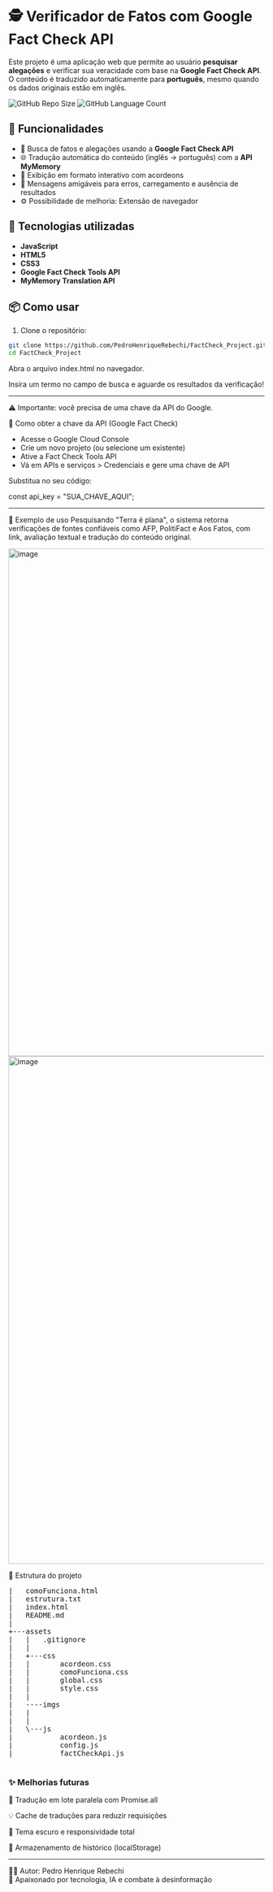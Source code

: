 # 🕵️ Verificador de Fatos com Google Fact Check API

Este projeto é uma aplicação web que permite ao usuário **pesquisar alegações** e verificar sua veracidade com base na **Google Fact Check API**. O conteúdo é traduzido automaticamente para **português**, mesmo quando os dados originais estão em inglês.

![GitHub Repo Size](https://img.shields.io/github/repo-size/PedroHenriqueRebechi/FactCheck_Project)
![GitHub Language Count](https://img.shields.io/github/languages/count/PedroHenriqueRebechi/FactCheck_Project)

## 🚀 Funcionalidades

- 🔎 Busca de fatos e alegações usando a **Google Fact Check API**
- 🌐 Tradução automática do conteúdo (inglês → português) com a **API MyMemory**
- 📜 Exibição em formato interativo com acordeons
- 💬 Mensagens amigáveis para erros, carregamento e ausência de resultados
- ⚙️ Possibilidade de melhoria: Extensão de navegador

## 🧪 Tecnologias utilizadas

- **JavaScript**
- **HTML5**
- **CSS3**
- **Google Fact Check Tools API**
- **MyMemory Translation API**


## 📦 Como usar

1. Clone o repositório:

```bash
git clone https://github.com/PedroHenriqueRebechi/FactCheck_Project.git
cd FactCheck_Project
```

Abra o arquivo index.html no navegador.

Insira um termo no campo de busca e aguarde os resultados da verificação!

---
⚠️ Importante: você precisa de uma chave da API do Google. <br>

🔑 Como obter a chave da API (Google Fact Check)
- Acesse o Google Cloud Console
- Crie um novo projeto (ou selecione um existente)
- Ative a Fact Check Tools API
- Vá em APIs e serviços > Credenciais e gere uma chave de API

Substitua no seu código:

const api_key = "SUA_CHAVE_AQUI";

---

🧪 Exemplo de uso
Pesquisando "Terra é plana", o sistema retorna verificações de fontes confiáveis como AFP, PolitiFact e Aos Fatos, com link, avaliação textual e tradução do conteúdo original. <br>

<img width="1900" height="1000" alt="image" src="https://github.com/user-attachments/assets/70637d53-b878-44b1-b512-3166212d8d76" /> <br>
<img width="1900" height="1000" alt="image" src="https://github.com/user-attachments/assets/519b1d16-9220-455c-883e-196ab4a74f60" />


📁 Estrutura do projeto
<pre>
|   comoFunciona.html
|   estrutura.txt
|   index.html
|   README.md
|   
+---assets
|   |   .gitignore
|   |   
|   +---css
|   |       acordeon.css
|   |       comoFunciona.css
|   |       global.css
|   |       style.css
|   |       
|   ----imgs
|   |   
|   |           
|   \---js
|           acordeon.js
|           config.js
|           factCheckApi.js

</pre>
### ✨ Melhorias futuras

🔄 Tradução em lote paralela com Promise.all

💡 Cache de traduções para reduzir requisições

🎨 Tema escuro e responsividade total

💾 Armazenamento de histórico (localStorage)

---

🧑‍💻 Autor: Pedro Henrique Rebechi <br>
🧠 Apaixonado por tecnologia, IA e combate à desinformação

